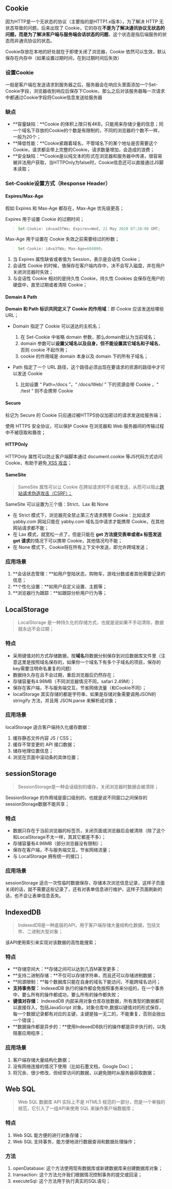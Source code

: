 ## Cookie

因为HTTP是一个无状态的协议（主要指的是HTTP1.x版本），为了解决 HTTP 无状态导致的问题，后来出现了 Cookie，它的存在**不是为了解决通讯协议无状态的问题，而是为了解决客户端与服务端会话状态的问题**，这个状态是指后端服务的状态而非通讯协议的状态。

Cookie存放在本地的好处就在于即使关闭了浏览器，Cookie 依然可以生效，默认保存在内存中（如果设置过期时间，在到过期时间后失效）

### 设置Cookie

一般是客户端在发送请求到服务器之后，服务器会在响应头里面添加一个Set-Cookie字段，浏览器收到响应后保存下Cookie，那么之后对该服务器每一次请求中都通过Cookie字段将Cookie信息发送给服务器

### 缺点

- **容量缺陷：**Cookie 的体积上限只有4KB，只能用来存储少量的信息；同一个域名下存放的Cookie的个数是有限制的，不同的浏览器的个数不一样，一般为20个；
- **降低性能：**Cookie紧跟着域名，不管域名下的某个地址是否需要这个Cookie，请求都会带上完整的Cookie，请求数量增加，会造成的浪费；
- **安全缺陷：**Cookie是以纯文本的形式在浏览器和服务器中传递，很容易被非法用户获取，当HTTPOnly为false时，Cookie信息还可以直接通过JS脚本读取；

### Set-Cookie设置方式（Response Header）

#### Expires/Max-Age

假如 Expires 和 Max-Age 都存在，Max-Age 优先级更高；

Expires 用于设置 Cookie 的过期时间；

> ```javascript
> Set-Cookie: id=aad3fWa; Expires=Wed, 21 May 2020 07:28:00 GMT;
> ```

Max-Age 用于设置在 Cookie 失效之前需要经过的秒数；

> ```javascript
> Set-Cookie: id=a3fWa; Max-Age=604800;
> ```

1. 当 Expires 属性缺省或者值为 Session，表示是会话性 Cookie；
2. 会话性 Cookie 的时候，值保存在客户端内存中，决不会写入磁盘，并在用户关闭浏览器时失效；
3. 与会话性 Cookie 相对的是持久性 Cookie，持久性 Cookies 会保存在用户的硬盘中，直至过期或者清除 Cookie；

#### Domain & Path

**Domain 和 Path 标识共同定义了 Cookie 的作用域**：即 Cookie 应该发送给哪些 URL；

- Domain 指定了 Cookie 可以送达的主机名；

  1. 在 Set-Cookie 中省略 domain 参数，那么domain默认为当前域名；
  2. domain 参数可以**设置父域名以及自身，但不能设置其它域名和子域名**，否则 cookie 不起作用；
  3. cookie 的作用域是 domain 本身以及 domain 下的所有子域名；

- Path 指定了一个 URL 路径，这个路径必须出现在要请求的资源的路径中才可以发送 Cookie

  1. 比如设置 “ Path=/docs ”，“ /docs/Web/ ” 下的资源会带 Cookie ，“ /test ” 则不会携带 Cookie


#### Secure

标记为 Secure 的 Cookie 只应通过被HTTPS协议加密过的请求发送给服务端；

使用 HTTPS 安全协议，可以保护 Cookie 在浏览器和 Web 服务器间的传输过程中不被窃取和篡改；

#### HTTPOnly

HTTPOnly 属性可以防止客户端脚本通过 document.cookie 等JS代码方式访问 Cookie，有助于避免[ XSS 攻击](../%E6%B5%8F%E8%A7%88%E5%99%A8/%E7%BD%91%E7%BB%9C%E5%AE%89%E5%85%A8%EF%BC%88XSS&CSRF&SQL%E6%B3%A8%E5%85%A5%EF%BC%89.md)；

#### SameSite

> SameSite 属性可以让 Cookie 在跨站请求时不会被发送，从而可以阻止[跨站请求伪造攻击（CSRF）；](../%E6%B5%8F%E8%A7%88%E5%99%A8/%E7%BD%91%E7%BB%9C%E5%AE%89%E5%85%A8%EF%BC%88XSS&CSRF&SQL%E6%B3%A8%E5%85%A5%EF%BC%89.md)

SameSite 可以设置为三个值：Strict、Lax 和 None

- 在 Strict 模式下，浏览器完全禁止第三方请求携带 Cookie：比如请求yabby.com 网站只能在 yabby.com 域名当中请求才能携带 Cookie，在其他网站请求都不能；
- 在 Lax 模式，就宽松一点了，但是只能在 **get 方法提交表单或者a 标签发送 get 请求**的情况下可以携带 Cookie，其他情况均不能；
- 在 None 模式下，Cookie将在所有上下文中发送，即允许跨域发送；

### 应用场景

1. **会话状态管理：**如用户登陆状态，购物车，游戏分数或者其他需要记录的信息；
2. **个性化设置：**如用户自定义设置、主题等；
3. **浏览器行为跟踪：**如跟踪分析用户行为等；

## LocalStorage

> LocalStorage 是一种持久化的存储方式，也就是说如果不手动清除，数据就永远不会过期；

### 特点

- 采用键值对的方式存储数据，按**域名**将数据分别保存到对应数据库文件里（注意这里是按照域名保存的，如果你一个域名下有多个子域名的项目，保存的key需要注明命名重复的问题）
- 数据持久存在且不会过期，重启浏览器后仍然存在；
- 存储容量有4.98MB（不同浏览器情况不同，safari 2.49M）；
- 保存在客户端，不与服务端交互，节省网络流量（和Cookie不同）；
- localStorage 其实存储的都是字符串，如果是存储对象需要调用JSON的stringify 方法，并且用 JSON.parse 来解析成对象；

### 应用场景

localStorage 适合客户端持久化缓存数据：

1. 缓存静态文件内容 JS / CSS；
2. 缓存不常变更的 API 接口数据；
3. 储存地理位置信息；
4. 浏览在页面中滚动条的具体位置；

## sessionStorage

> SessionStorage是一种会话级别的缓存，关闭浏览器时数据会被清除；

SessionStorage 的作用域是窗口级别的，也就是说不同窗口之间保存的sessionStorage数据不能共享；

### 特点

- 数据只存在于当前浏览器的标签页，关闭页面或浏览器后会被清除（除了这个和LocalStorage不太一样，其其它都差不多）；
- 存储容量有4.98MB（部分浏览器没有限制）；
- 保存在客户端，不与服务端交互，节省网络流量；
- 与 LocalStorage 拥有统一的接口；

### 应用场景

sessionStorage 适合一次性临时数据保存，存储本次浏览信息记录，这样子页面关闭的话，就不需要这些记录了，还有对表单信息进行维护，这样子页面刷新的话，也不会让表单信息丢失。

## IndexedDB

> IndexedDB是一种底层的API，用于客户端存储大量结构化数据，包括文件、二进制大型对象；

该API使用索引来实现对该数据的高性能搜索；

### 特点

- **存储空间大：**存储之间可以达到几百M甚至更多；
- **支持二进制存储：**不仅可以存储字符串，而且还可以存储进制数据；
- **同源限制：**每个数据库只能在自身的域名下能访问，不能跨域名访问；
- **支持事务型：** IndexedDB 执行的操作都会免按照事务来分组的，在一个事务中，要么所有的操作都成功，要么所有的操作都失败；
- **键值对存储：** IndexedDB 内部采用对象仓库存放数据，所有类型的数据都可以直接存入，包括JavaScript 对象。对象仓库中,数据以键值对的形式保存，每一个数据记录都有对应的主键，主键是独一无二的，不能重复，否则会抛出一个错误；
- **数据操作都是异步的：**使用IndexedDB执行的操作都是异步执行的，以免阻塞应用程序；

### 应用场景

1. 客户端存储大量结构化数据；
2. 没有网络连接的情况下使用（比如石墨文档，Google Doc）；
3. 将冗余、很少修改、但经常访问的数据，以避免随时从服务器获取数据；

## Web SQL

> Web SQL 数据库 API 实际上不是 HTML5 规范的一部分，而是一个单独的规范，它引入了一组API来使用 SQL 来操作客户端数据库；

### 特点

1. Web SQL 能方便的进行对象存储；
2. Web SQL 支持事务，能方便地进行数据查询和数据处理操作；

### 方法

1. openDatabase: 这个方法使用现有数据库或新建数据库来创建数据库对象；
2. transaction: 这个方法允许我们根据情况控制事务的提交或回滚；
3. executeSql: 这个方法用于执行真实的SQL语句；
